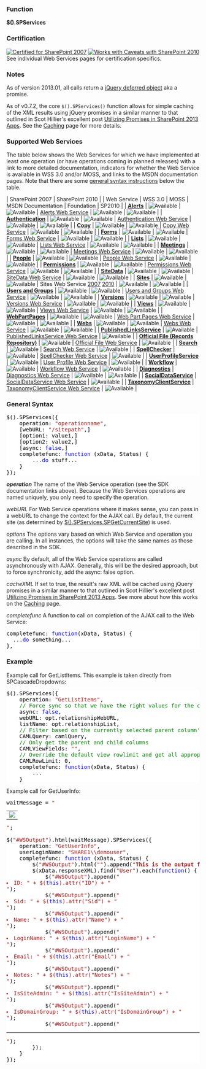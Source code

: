 ### Function

**$().SPServices**

### Certification

[![Certified for SharePoint 2007](http://www.sympraxisconsulting.com/SPServices/sp2007-cert.jpg "Certified for SharePoint 2007")](http://spservices.codeplex.com/wikipage?title=Glossary#Certification) [![Works with Caveats with SharePoint 2010](http://www.sympraxisconsulting.com/SPServices/sp2010-works.jpg "Works with Caveats with SharePoint 2010")](http://spservices.codeplex.com/wikipage?title=Glossary#Certification)
See individual Web Services pages for certification specifics.

### Notes

As of version 2013.01, all calls return a [jQuery deferred object](http://api.jquery.com/category/deferred-object/) aka a promise.

As of v0.7.2, the core `$().SPServices()` function allows for simple caching of the XML results using jQuery promises in a similar manner to that outlined in Scot Hillier's excellent post [Utilizing Promises in SharePoint 2013 Apps](http://www.shillier.com/archive/2012/11/29/utilizing-promises-in-sharepoint-2013-apps.aspx). See the [Caching](/wikipage?title=Caching) page for more details.

### Supported Web Services

The table below shows the Web Services for which we have implemented at least one operation (or have operations coming in planned releases) with a link to more detailed documentation, indicators for whether the Web Service is available in WSS 3.0 and/or MOSS, and links to the MSDN documentation pages. Note that there are some [general syntax instructions](/wikipage?title=%24%28%29.SPServices&ANCHOR#GeneralSyntax) below the table.

| SharePoint 2007 | SharePoint 2010 |
| Web Service | WSS 3.0 | MOSS | MSDN Documentation | Foundation | SP2010 |
| **[Alerts](/wikipage?title=Alerts)** | ![Available](http://download-codeplex.sec.s-msft.com/Download?ProjectName=spservices&DownloadId=758301) | ![Available](http://download-codeplex.sec.s-msft.com/Download?ProjectName=spservices&DownloadId=758301) | [Alerts Web Service](http://msdn.microsoft.com/en-us/library/alerts.aspx) | ![Available](http://download-codeplex.sec.s-msft.com/Download?ProjectName=spservices&DownloadId=758301) | ![Available](http://download-codeplex.sec.s-msft.com/Download?ProjectName=spservices&DownloadId=758301) |
| **[Authentication](/wikipage?title=Authentication)** | ![Available](http://download-codeplex.sec.s-msft.com/Download?ProjectName=spservices&DownloadId=758301) | ![Available](http://download-codeplex.sec.s-msft.com/Download?ProjectName=spservices&DownloadId=758301) | [Authentication Web Service](http://msdn.microsoft.com/en-us/library/authentication.aspx) | ![Available](http://download-codeplex.sec.s-msft.com/Download?ProjectName=spservices&DownloadId=758301) | ![Available](http://download-codeplex.sec.s-msft.com/Download?ProjectName=spservices&DownloadId=758301) |
| **[Copy](/wikipage?title=Copy)** | ![Available](http://download-codeplex.sec.s-msft.com/Download?ProjectName=spservices&DownloadId=758301) | ![Available](http://download-codeplex.sec.s-msft.com/Download?ProjectName=spservices&DownloadId=758301) | [Copy Web Service](http://msdn.microsoft.com/en-us/library/copy.aspx) | ![Available](http://download-codeplex.sec.s-msft.com/Download?ProjectName=spservices&DownloadId=758301) | ![Available](http://download-codeplex.sec.s-msft.com/Download?ProjectName=spservices&DownloadId=758301) |
| **[Forms](/wikipage?title=Forms)** | ![Available](http://download-codeplex.sec.s-msft.com/Download?ProjectName=spservices&DownloadId=758301) | ![Available](http://download-codeplex.sec.s-msft.com/Download?ProjectName=spservices&DownloadId=758301) | [Forms Web Service](http://msdn.microsoft.com/en-us/library/forms.aspx) | ![Available](http://download-codeplex.sec.s-msft.com/Download?ProjectName=spservices&DownloadId=758301) | ![Available](http://download-codeplex.sec.s-msft.com/Download?ProjectName=spservices&DownloadId=758301) |
| **[Lists](/wikipage?title=Lists)** | ![Available](http://download-codeplex.sec.s-msft.com/Download?ProjectName=spservices&DownloadId=758301) | ![Available](http://download-codeplex.sec.s-msft.com/Download?ProjectName=spservices&DownloadId=758301) | [Lists Web Service](http://msdn.microsoft.com/en-us/library/lists.aspx) | ![Available](http://download-codeplex.sec.s-msft.com/Download?ProjectName=spservices&DownloadId=758301) | ![Available](http://download-codeplex.sec.s-msft.com/Download?ProjectName=spservices&DownloadId=758301) |
| **[Meetings](/wikipage?title=Meetings)** | ![Available](http://download-codeplex.sec.s-msft.com/Download?ProjectName=spservices&DownloadId=758301) | ![Available](http://download-codeplex.sec.s-msft.com/Download?ProjectName=spservices&DownloadId=758301) | [Meetings Web Service](http://msdn.microsoft.com/en-us/library/ms774629.aspx) | ![Available](http://download-codeplex.sec.s-msft.com/Download?ProjectName=spservices&DownloadId=758301) | ![Available](http://download-codeplex.sec.s-msft.com/Download?ProjectName=spservices&DownloadId=758301) |
| **[People](/wikipage?title=People)** | ![Available](http://download-codeplex.sec.s-msft.com/Download?ProjectName=spservices&DownloadId=758301) | ![Available](http://download-codeplex.sec.s-msft.com/Download?ProjectName=spservices&DownloadId=758301) | [People Web Service](http://msdn.microsoft.com/en-us/library/people.aspx) | ![Available](http://download-codeplex.sec.s-msft.com/Download?ProjectName=spservices&DownloadId=758301) | ![Available](http://download-codeplex.sec.s-msft.com/Download?ProjectName=spservices&DownloadId=758301) |
| **[Permissions](/wikipage?title=Permissions)** | ![Available](http://download-codeplex.sec.s-msft.com/Download?ProjectName=spservices&DownloadId=758301) | ![Available](http://download-codeplex.sec.s-msft.com/Download?ProjectName=spservices&DownloadId=758301) | [Permissions Web Service](http://msdn.microsoft.com/en-us/library/permissions.aspx) | ![Available](http://download-codeplex.sec.s-msft.com/Download?ProjectName=spservices&DownloadId=758301) | ![Available](http://download-codeplex.sec.s-msft.com/Download?ProjectName=spservices&DownloadId=758301) |
| **[SiteData](/wikipage?title=SiteData)** | ![Available](http://download-codeplex.sec.s-msft.com/Download?ProjectName=spservices&DownloadId=758301) | ![Available](http://download-codeplex.sec.s-msft.com/Download?ProjectName=spservices&DownloadId=758301) | [SiteData Web Service](http://msdn.microsoft.com/en-us/library/ms774821(v=office.12).aspx) | ![Available](http://download-codeplex.sec.s-msft.com/Download?ProjectName=spservices&DownloadId=758301) | ![Available](http://download-codeplex.sec.s-msft.com/Download?ProjectName=spservices&DownloadId=758301) |
| **[Sites](/wikipage?title=Sites)** | ![Available](http://download-codeplex.sec.s-msft.com/Download?ProjectName=spservices&DownloadId=758301) | ![Available](http://download-codeplex.sec.s-msft.com/Download?ProjectName=spservices&DownloadId=758301) | Sites Web Service [2007](http://msdn.microsoft.com/en-us/library/ms774847(v=office.12).aspx) [2010](http://msdn.microsoft.com/en-us/library/bb250173.aspx) | ![Available](http://download-codeplex.sec.s-msft.com/Download?ProjectName=spservices&DownloadId=758301) | ![Available](http://download-codeplex.sec.s-msft.com/Download?ProjectName=spservices&DownloadId=758301) |
| **[Users and Groups](/wikipage?title=Users%20and%20Groups)** | ![Available](http://download-codeplex.sec.s-msft.com/Download?ProjectName=spservices&DownloadId=758301) | ![Available](http://download-codeplex.sec.s-msft.com/Download?ProjectName=spservices&DownloadId=758301) | [Users and Groups Web Service](http://msdn.microsoft.com/en-us/library/ms772647.aspx) | ![Available](http://download-codeplex.sec.s-msft.com/Download?ProjectName=spservices&DownloadId=758301) | ![Available](http://download-codeplex.sec.s-msft.com/Download?ProjectName=spservices&DownloadId=758301) |
| **[Versions](/wikipage?title=Versions)** | ![Available](http://download-codeplex.sec.s-msft.com/Download?ProjectName=spservices&DownloadId=758301) | ![Available](http://download-codeplex.sec.s-msft.com/Download?ProjectName=spservices&DownloadId=758301) | [Versions Web Service](http://msdn.microsoft.com/en-us/library/ms772545.aspx) | ![Available](http://download-codeplex.sec.s-msft.com/Download?ProjectName=spservices&DownloadId=758301) | ![Available](http://download-codeplex.sec.s-msft.com/Download?ProjectName=spservices&DownloadId=758301) |
| **[Views](/wikipage?title=Views)** | ![Available](http://download-codeplex.sec.s-msft.com/Download?ProjectName=spservices&DownloadId=758301) | ![Available](http://download-codeplex.sec.s-msft.com/Download?ProjectName=spservices&DownloadId=758301) | [Views Web Service](http://msdn.microsoft.com/en-us/library/views.aspx) | ![Available](http://download-codeplex.sec.s-msft.com/Download?ProjectName=spservices&DownloadId=758301) | ![Available](http://download-codeplex.sec.s-msft.com/Download?ProjectName=spservices&DownloadId=758301) |
| **[WebPartPages](/wikipage?title=WebPartPages)** | ![Available](http://download-codeplex.sec.s-msft.com/Download?ProjectName=spservices&DownloadId=758301) | ![Available](http://download-codeplex.sec.s-msft.com/Download?ProjectName=spservices&DownloadId=758301) | [Web Part Pages Web Service](http://msdn.microsoft.com/en-us/library/ms774569.aspx) | ![Available](http://download-codeplex.sec.s-msft.com/Download?ProjectName=spservices&DownloadId=758301) | ![Available](http://download-codeplex.sec.s-msft.com/Download?ProjectName=spservices&DownloadId=758301) |
| **[Webs](/wikipage?title=Webs)** | ![Available](http://download-codeplex.sec.s-msft.com/Download?ProjectName=spservices&DownloadId=758301) | ![Available](http://download-codeplex.sec.s-msft.com/Download?ProjectName=spservices&DownloadId=758301) | [Webs Web Service](http://msdn.microsoft.com/en-us/library/webs.aspx) | ![Available](http://download-codeplex.sec.s-msft.com/Download?ProjectName=spservices&DownloadId=758301) | ![Available](http://download-codeplex.sec.s-msft.com/Download?ProjectName=spservices&DownloadId=758301) |
| **[PublishedLinksService](/wikipage?title=PublishedLinksService)** | ![Available](http://download-codeplex.sec.s-msft.com/Download?ProjectName=spservices&DownloadId=758301) | [PublishedLinksService Web Service](http://msdn.microsoft.com/en-us/library/aa981003.aspx) | ![Available](http://download-codeplex.sec.s-msft.com/Download?ProjectName=spservices&DownloadId=758301) |
| [**Official File (Records Repository)**](/wikipage?title=OfficialFile) | ![Available](http://download-codeplex.sec.s-msft.com/Download?ProjectName=spservices&DownloadId=758301) | [Official File Web Service](http://msdn.microsoft.com/en-us/library/aa981147(v=office.12).aspx) | ![Available](http://download-codeplex.sec.s-msft.com/Download?ProjectName=spservices&DownloadId=758301) |
| **[Search](/wikipage?title=Search)** | ![Available](http://download-codeplex.sec.s-msft.com/Download?ProjectName=spservices&DownloadId=758301) | [Search Web Service](http://msdn.microsoft.com/en-us/library/search.aspx) | ![Available](http://download-codeplex.sec.s-msft.com/Download?ProjectName=spservices&DownloadId=758301) |
| **[SpellChecker](/wikipage?title=SpellChecker)** | ![Available](http://download-codeplex.sec.s-msft.com/Download?ProjectName=spservices&DownloadId=758301) | [SpellChecker Web Service](http://msdn.microsoft.com/en-us/library/microsoft.sharepoint.publishing.spellchecker.spellcheck.aspx) | ![Available](http://download-codeplex.sec.s-msft.com/Download?ProjectName=spservices&DownloadId=758301) |
| **[UserProfileService](/wikipage?title=UserProfileService)** | ![Available](http://download-codeplex.sec.s-msft.com/Download?ProjectName=spservices&DownloadId=758301) | [User Profile Web Service](http://msdn.microsoft.com/en-us/library/aa981571.aspx) | ![Available](http://download-codeplex.sec.s-msft.com/Download?ProjectName=spservices&DownloadId=758301) |
| **[Workflow](/wikipage?title=Workflow)** | ![Available](http://download-codeplex.sec.s-msft.com/Download?ProjectName=spservices&DownloadId=758301) | [Workflow Web Service](http://msdn.microsoft.com/en-us/library/aa981383.aspx) | ![Available](http://download-codeplex.sec.s-msft.com/Download?ProjectName=spservices&DownloadId=758301) |
| **[Diagnostics](/wikipage?title=Diagnostics)** | [Diagnostics Web Service](http://msdn.microsoft.com/en-us/library/ee551419.aspx) | ![Available](http://download-codeplex.sec.s-msft.com/Download?ProjectName=spservices&DownloadId=758301) | ![Available](http://download-codeplex.sec.s-msft.com/Download?ProjectName=spservices&DownloadId=758301) |
| **[SocialDataService](http://spservices.codeplex.com/wikipage?title=SocialDataService)** | [SocialDataService Web Service](http://msdn.microsoft.com/en-us/library/ee590294.aspx) | ![Available](http://download-codeplex.sec.s-msft.com/Download?ProjectName=spservices&DownloadId=758301) |
| **[TaxonomyClientService](http://spservices.codeplex.com/wikipage?title=TaxonomyClientService)** | [TaxonomyClientService Web Service](http://msdn.microsoft.com/en-us/library/ee586638.aspx) | ![Available](http://download-codeplex.sec.s-msft.com/Download?ProjectName=spservices&DownloadId=758301) |

### General Syntax

<div style="color: black; background-color: white;">

<pre>$().SPServices({
	operation: <span style="color: #a31515;">"operationname"</span>,
	[webURL: <span style="color: #a31515;">"/sitepath"</span>,]
	[option1: value1,]
	[option2: value2,]
	[async: <span style="color: blue;">false</span>,]
	completefunc: <span style="color: blue;">function</span> (xData, Status) {
		...<span style="color: blue;">do</span> stuff...
	}
});</pre>

</div>

**_operation_**
The name of the Web Service operation (see the SDK documentation links above). Because the Web Services operations are named uniquely, you only need to specify the operation.

_webURL_
For Web Service operations where it makes sense, you can pass in a webURL to change the context for the AJAX call. By default, the current site (as determined by [$().SPServices.SPGetCurrentSite](/wikipage?title=%24%28%29.SPServices.SPGetCurrentSite)) is used.

_options_
The options vary based on which Web Service and operation you are calling. In all instances, the options will take the same names as those described in the SDK.

_async_
By default, all of the Web Service operations are called asynchronously with AJAX. Generally, this will be the desired approach, but to force synchronicity, add the async: false option.

_cacheXML_
If set to true, the result's raw XML will be cached using jQuery promises in a similar manner to that outlined in Scot Hillier's excellent post [Utilizing Promises in SharePoint 2013 Apps](http://www.shillier.com/archive/2012/11/29/utilizing-promises-in-sharepoint-2013-apps.aspx). See more about how this works on the [Caching](/wikipage?title=Caching) page.

_completefunc_
A function to call on completion of the AJAX call to the Web Service:

<div style="color: black; background-color: white;">

<pre>completefunc: <span style="color: blue;">function</span>(xData, Status) {
  ...<span style="color: blue;">do</span> something...
},</pre>

</div>

### Example

Example call for GetListItems. This example is taken directly from SPCascadeDropdowns:

<div style="color: black; background-color: white;">

<pre>$().SPServices({
	operation: <span style="color: #a31515;">"GetListItems"</span>,
	<span style="color: green;">// Force sync so that we have the right values for the child column onchange trigger</span>
	async: <span style="color: blue;">false</span>,
	webURL: opt.relationshipWebURL,
	listName: opt.relationshipList,
	<span style="color: green;">// Filter based on the currently selected parent column's value</span>
	CAMLQuery: camlQuery,
	<span style="color: green;">// Only get the parent and child columns</span>
	CAMLViewFields: <span style="color: #a31515;">"<ViewFields><FieldRef Name='"</span> + opt.relationshipListParentColumn + <span style="color: #a31515;">"' /><FieldRef Name='"</span> + opt.relationshipListChildColumn + <span style="color: #a31515;">"' /></ViewFields>"</span>,
	<span style="color: green;">// Override the default view rowlimit and get all appropriate rows</span>
	CAMLRowLimit: 0,
	completefunc: <span style="color: blue;">function</span>(xData, Status) {
		...
	}</pre>

</div>

Example call for GetUserInfo:

<div style="color: black; background-color: white;">

<pre>waitMessage = <span style="color: #a31515;">"<table width='100%' align='center'><tr><td align='center'><img src='/_layouts/images/gears_an.gif'/></td></tr></table>"</span>;

$(<span style="color: #a31515;">"#WSOutput"</span>).html(waitMessage).SPServices({
	operation: <span style="color: #a31515;">"GetUserInfo"</span>,
	userLoginName: <span style="color: #a31515;">"SHARE1\\demouser"</span>,
	completefunc: <span style="color: blue;">function</span> (xData, Status) {
		$(<span style="color: #a31515;">"#WSOutput"</span>).html(<span style="color: #a31515;">""</span>).append(<span style="color: #a31515;">"<b>This is the output from the GetUserInfo operation:</b>"</span>);
		$(xData.responseXML).find(<span style="color: #a31515;">"User"</span>).each(<span style="color: blue;">function</span>() {
			$(<span style="color: #a31515;">"#WSOutput"</span>).append(<span style="color: #a31515;">"<li>ID: "</span> + $(<span style="color: blue;">this</span>).attr(<span style="color: #a31515;">"ID"</span>) + <span style="color: #a31515;">"</li>"</span>);
			$(<span style="color: #a31515;">"#WSOutput"</span>).append(<span style="color: #a31515;">"<li>Sid: "</span> + $(<span style="color: blue;">this</span>).attr(<span style="color: #a31515;">"Sid"</span>) + <span style="color: #a31515;">"</li>"</span>);
			$(<span style="color: #a31515;">"#WSOutput"</span>).append(<span style="color: #a31515;">"<li>Name: "</span> + $(<span style="color: blue;">this</span>).attr(<span style="color: #a31515;">"Name"</span>) + <span style="color: #a31515;">"</li>"</span>);
			$(<span style="color: #a31515;">"#WSOutput"</span>).append(<span style="color: #a31515;">"<li>LoginName: "</span> + $(<span style="color: blue;">this</span>).attr(<span style="color: #a31515;">"LoginName"</span>) + <span style="color: #a31515;">"</li>"</span>);
			$(<span style="color: #a31515;">"#WSOutput"</span>).append(<span style="color: #a31515;">"<li>Email: "</span> + $(<span style="color: blue;">this</span>).attr(<span style="color: #a31515;">"Email"</span>) + <span style="color: #a31515;">"</li>"</span>);
			$(<span style="color: #a31515;">"#WSOutput"</span>).append(<span style="color: #a31515;">"<li>Notes: "</span> + $(<span style="color: blue;">this</span>).attr(<span style="color: #a31515;">"Notes"</span>) + <span style="color: #a31515;">"</li>"</span>);
			$(<span style="color: #a31515;">"#WSOutput"</span>).append(<span style="color: #a31515;">"<li>IsSiteAdmin: "</span> + $(<span style="color: blue;">this</span>).attr(<span style="color: #a31515;">"IsSiteAdmin"</span>) + <span style="color: #a31515;">"</li>"</span>);
			$(<span style="color: #a31515;">"#WSOutput"</span>).append(<span style="color: #a31515;">"<li>IsDomainGroup: "</span> + $(<span style="color: blue;">this</span>).attr(<span style="color: #a31515;">"IsDomainGroup"</span>) + <span style="color: #a31515;">"</li>"</span>);
			$(<span style="color: #a31515;">"#WSOutput"</span>).append(<span style="color: #a31515;">"<hr/>"</span>);
		});
	}
});</pre>

</div>